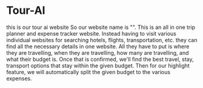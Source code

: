 # Tour-AI
this is our tour ai website
So our website name is "". This is an all in one trip planner and expense tracker website. Instead having to visit various individual websites for searching hotels, flights, transportation, etc. they can find all the necessary details in one website. All they have to put is where they are travelling, when they are travelling, how many are travelling, and what their budget is. Once that is confirmed, we'll find the best travel, stay, transport options that stay within the given budget. Then for our highlight feature, we will automatically split the given budget to the various expenses.
